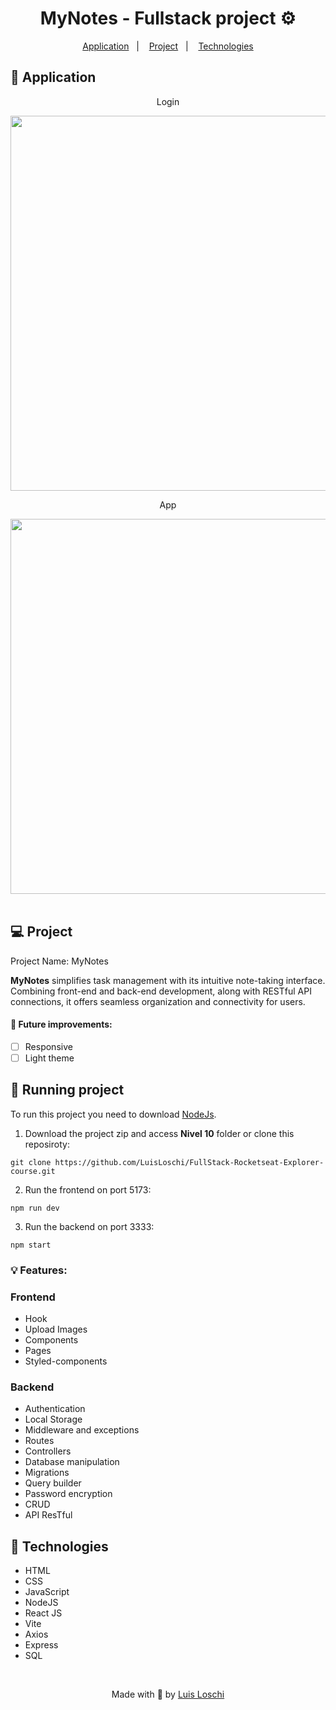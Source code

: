 <h1 align="center">
    MyNotes - Fullstack project ⚙
</h1>

<p align="center">
  <a href="#-Application">Application</a>&nbsp;&nbsp;&nbsp;|&nbsp;&nbsp;&nbsp;
  <a href="#-Project">Project</a>&nbsp;&nbsp;&nbsp;|&nbsp;&nbsp;&nbsp;
  <a href="#-Technologies">Technologies</a>
</p>

## 🔖 Application

<div align="center">
    <p>Login</p>
    <img src="../Nível_10/Frontend AppNotes/src/assets/tela principal.png" width=600>
    <p>App</p>
    <img src="../Nível_10/Frontend AppNotes/src/assets/App.png" width=600>
</div>

<br>

## 💻 Project
Project Name: MyNotes

<strong>MyNotes</strong> simplifies task management with its intuitive note-taking interface. Combining front-end and back-end development, along with RESTful API connections, it offers seamless organization and connectivity for users.

#### 📅 Future improvements:
- [ ] Responsive
- [ ] Light theme

## 📝 Running project
To run this project you need to download <a href="https://nodejs.org/en">NodeJs</a>.

1.  Download the project zip and access <strong>Nivel 10</strong> folder or clone this reposiroty:
```
git clone https://github.com/LuisLoschi/FullStack-Rocketseat-Explorer-course.git
```

2.  Run the frontend on port 5173:
```
npm run dev
```

3.  Run the backend on port 3333:
```
npm start
```

### 💡 Features:
### Frontend
- Hook
- Upload Images
- Components
- Pages
- Styled-components


### Backend
- Authentication
- Local Storage
- Middleware and exceptions
- Routes
- Controllers
- Database manipulation
- Migrations
- Query builder 
- Password encryption
- CRUD
- API ResTful

## 🚀 Technologies
- HTML
- CSS
- JavaScript
- NodeJS
- React JS
- Vite
- Axios
- Express
- SQL

<br>

<p align="center">
    Made with 💙 by <a href="https://www.linkedin.com/in/luis-loschi/">Luis Loschi</a>
</p>